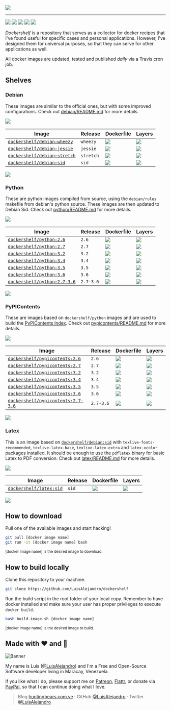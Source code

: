 ![](https://gitcdn.xyz/repo/LuisAlejandro/dockershelf/master/banner.svg)

---

[![](https://img.shields.io/github/release/LuisAlejandro/dockershelf.svg)](https://github.com/LuisAlejandro/dockershelf/releases) [![](https://img.shields.io/travis/LuisAlejandro/dockershelf.svg)](https://travis-ci.org/LuisAlejandro/dockershelf) [![](https://img.shields.io/github/issues-raw/LuisAlejandro/dockershelf/in%20progress.svg?label=in%20progress)](https://github.com/LuisAlejandro/dockershelf/issues?q=is%3Aissue+is%3Aopen+label%3A%22in+progress%22) [![](https://badges.gitter.im/LuisAlejandro/dockershelf.svg)](https://gitter.im/LuisAlejandro/dockershelf) [![](https://cla-assistant.io/readme/badge/LuisAlejandro/dockershelf)](https://cla-assistant.io/LuisAlejandro/dockershelf)

*Dockershelf* is a repository that serves as a collector for docker recipes that I've found useful for specific cases and personal applications. However, I've designed them for universal purposes, so that they can serve for other applications as well.

All docker images are updated, tested and published *daily* via a Travis cron job.

## Shelves

### Debian

These images are similar to the official ones, but with some improved configurations. Check out [debian/README.md](https://github.com/LuisAlejandro/dockershelf/blob/master/debian/README.md) for more details.

[iwheezyl]: https://hub.docker.com/r/dockershelf/debian
[dwheezy]: https://img.shields.io/badge/-debian%2Fwheezy%2FDockerfile-blue.svg
[dwheezyl]: https://github.com/LuisAlejandro/dockershelf/blob/master/debian/wheezy/Dockerfile
[lwheezy]: https://images.microbadger.com/badges/image/dockershelf/debian:wheezy.svg
[lwheezyl]: https://microbadger.com/images/dockershelf/debian:wheezy

[ijessiel]: https://hub.docker.com/r/dockershelf/debian
[djessie]: https://img.shields.io/badge/-debian%2Fjessie%2FDockerfile-blue.svg
[djessiel]: https://github.com/LuisAlejandro/dockershelf/blob/master/debian/jessie/Dockerfile
[ljessie]: https://images.microbadger.com/badges/image/dockershelf/debian:jessie.svg
[ljessiel]: https://microbadger.com/images/dockershelf/debian:jessie

[istretchl]: https://hub.docker.com/r/dockershelf/debian
[dstretch]: https://img.shields.io/badge/-debian%2Fstretch%2FDockerfile-blue.svg
[dstretchl]: https://github.com/LuisAlejandro/dockershelf/blob/master/debian/stretch/Dockerfile
[lstretch]: https://images.microbadger.com/badges/image/dockershelf/debian:stretch.svg
[lstretchl]: https://microbadger.com/images/dockershelf/debian:stretch

[isidl]: https://hub.docker.com/r/dockershelf/debian
[dsid]: https://img.shields.io/badge/-debian%2Fsid%2FDockerfile-blue.svg
[dsidl]: https://github.com/LuisAlejandro/dockershelf/blob/master/debian/sid/Dockerfile
[lsid]: https://images.microbadger.com/badges/image/dockershelf/debian:sid.svg
[lsidl]: https://microbadger.com/images/dockershelf/debian:sid

![](https://gitcdn.xyz/repo/LuisAlejandro/dockershelf/master/table.svg)

|Image                                    |Release  |Dockerfile                |Layers                    |
|-----------------------------------------|---------|--------------------------|--------------------------|
|[`dockershelf/debian:wheezy`][iwheezyl]  |`wheezy` |[![][dwheezy]][dwheezyl]  |[![][lwheezy]][lwheezyl]  |
|[`dockershelf/debian:jessie`][ijessiel]  |`jessie` |[![][djessie]][djessiel]  |[![][ljessie]][ljessiel]  |
|[`dockershelf/debian:stretch`][istretchl]|`stretch`|[![][dstretch]][dstretchl]|[![][lstretch]][lstretchl]|
|[`dockershelf/debian:sid`][isidl]        |`sid`    |[![][dsid]][dsidl]        |[![][lsid]][lsidl]        |

![](https://gitcdn.xyz/repo/LuisAlejandro/dockershelf/master/table.svg)

### Python

These are python images compiled from source, using the `debian/rules` makefile from debian's python source. These images are then updated to Debian Sid. Check out [python/README.md](https://github.com/LuisAlejandro/dockershelf/blob/master/python/README.md) for more details.

[i2.6l]: https://hub.docker.com/r/dockershelf/python
[d2.6]: https://img.shields.io/badge/-python%2F2.6%2FDockerfile-blue.svg
[d2.6l]: https://github.com/LuisAlejandro/dockershelf/blob/master/python/2.6/Dockerfile
[l2.6]: https://images.microbadger.com/badges/image/dockershelf/python:2.6.svg
[l2.6l]: https://microbadger.com/images/dockershelf/python:2.6

[i2.7l]: https://hub.docker.com/r/dockershelf/python
[d2.7]: https://img.shields.io/badge/-python%2F2.7%2FDockerfile-blue.svg
[d2.7l]: https://github.com/LuisAlejandro/dockershelf/blob/master/python/2.7/Dockerfile
[l2.7]: https://images.microbadger.com/badges/image/dockershelf/python:2.7.svg
[l2.7l]: https://microbadger.com/images/dockershelf/python:2.7

[i3.2l]: https://hub.docker.com/r/dockershelf/python
[d3.2]: https://img.shields.io/badge/-python%2F3.2%2FDockerfile-blue.svg
[d3.2l]: https://github.com/LuisAlejandro/dockershelf/blob/master/python/3.2/Dockerfile
[l3.2]: https://images.microbadger.com/badges/image/dockershelf/python:3.2.svg
[l3.2l]: https://microbadger.com/images/dockershelf/python:3.2

[i3.4l]: https://hub.docker.com/r/dockershelf/python
[d3.4]: https://img.shields.io/badge/-python%2F3.4%2FDockerfile-blue.svg
[d3.4l]: https://github.com/LuisAlejandro/dockershelf/blob/master/python/3.4/Dockerfile
[l3.4]: https://images.microbadger.com/badges/image/dockershelf/python:3.4.svg
[l3.4l]: https://microbadger.com/images/dockershelf/python:3.4

[i3.5l]: https://hub.docker.com/r/dockershelf/python
[d3.5]: https://img.shields.io/badge/-python%2F3.5%2FDockerfile-blue.svg
[d3.5l]: https://github.com/LuisAlejandro/dockershelf/blob/master/python/3.5/Dockerfile
[l3.5]: https://images.microbadger.com/badges/image/dockershelf/python:3.5.svg
[l3.5l]: https://microbadger.com/images/dockershelf/python:3.5

[i3.6l]: https://hub.docker.com/r/dockershelf/python
[d3.6]: https://img.shields.io/badge/-python%2F3.6%2FDockerfile-blue.svg
[d3.6l]: https://github.com/LuisAlejandro/dockershelf/blob/master/python/3.6/Dockerfile
[l3.6]: https://images.microbadger.com/badges/image/dockershelf/python:3.6.svg
[l3.6l]: https://microbadger.com/images/dockershelf/python:3.6

[i2.7-3.6l]: https://hub.docker.com/r/dockershelf/python
[d2.7-3.6]: https://img.shields.io/badge/-python%2F2.7--3.6%2FDockerfile-blue.svg
[d2.7-3.6l]: https://github.com/LuisAlejandro/dockershelf/blob/master/python/2.7-3.6/Dockerfile
[l2.7-3.6]: https://images.microbadger.com/badges/image/dockershelf/python:2.7-3.6.svg
[l2.7-3.6l]: https://microbadger.com/images/dockershelf/python:2.7-3.6

![](https://gitcdn.xyz/repo/LuisAlejandro/dockershelf/master/table.svg)

|Image                                    |Release  |Dockerfile                |Layers                    |
|-----------------------------------------|---------|--------------------------|--------------------------|
|[`dockershelf/python:2.6`][i2.6l]        |`2.6`    |[![][d2.6]][d2.6l]        |[![][l2.6]][l2.6l]        |
|[`dockershelf/python:2.7`][i2.7l]        |`2.7`    |[![][d2.7]][d2.7l]        |[![][l2.7]][l2.7l]        |
|[`dockershelf/python:3.2`][i3.2l]        |`3.2`    |[![][d3.2]][d3.2l]        |[![][l3.2]][l3.2l]        |
|[`dockershelf/python:3.4`][i3.4l]        |`3.4`    |[![][d3.4]][d3.4l]        |[![][l3.4]][l3.4l]        |
|[`dockershelf/python:3.5`][i3.5l]        |`3.5`    |[![][d3.5]][d3.5l]        |[![][l3.5]][l3.5l]        |
|[`dockershelf/python:3.6`][i3.6l]        |`3.6`    |[![][d3.6]][d3.6l]        |[![][l3.6]][l3.6l]        |
|[`dockershelf/python:2.7-3.6`][i2.7-3.6l]|`2.7-3.6`|[![][d2.7-3.6]][d2.7-3.6l]|[![][l2.7-3.6]][l2.7-3.6l]|

![](https://gitcdn.xyz/repo/LuisAlejandro/dockershelf/master/table.svg)

### PyPIContents

These are images based on `dockershelf/python` images and are used to build the [PyPIContents Index](https://github.com/LuisAlejandro/pypicontents). Check out [pypicontents/README.md](https://github.com/LuisAlejandro/dockershelf/blob/master/pypicontents/README.md) for more details.

[ipypi2.6l]: https://hub.docker.com/r/dockershelf/pypicontents
[dpypi2.6]: https://img.shields.io/badge/-pypicontents%2F2.6%2FDockerfile-blue.svg
[dpypi2.6l]: https://github.com/LuisAlejandro/dockershelf/blob/master/pypicontents/2.6/Dockerfile
[lpypi2.6]: https://images.microbadger.com/badges/image/dockershelf/pypicontents:2.6.svg
[lpypi2.6l]: https://microbadger.com/images/dockershelf/pypicontents:2.6

[ipypi2.7l]: https://hub.docker.com/r/dockershelf/pypicontents
[dpypi2.7]: https://img.shields.io/badge/-pypicontents%2F2.7%2FDockerfile-blue.svg
[dpypi2.7l]: https://github.com/LuisAlejandro/dockershelf/blob/master/pypicontents/2.7/Dockerfile
[lpypi2.7]: https://images.microbadger.com/badges/image/dockershelf/pypicontents:2.7.svg
[lpypi2.7l]: https://microbadger.com/images/dockershelf/pypicontents:2.7

[ipypi3.2l]: https://hub.docker.com/r/dockershelf/pypicontents
[dpypi3.2]: https://img.shields.io/badge/-pypicontents%2F3.2%2FDockerfile-blue.svg
[dpypi3.2l]: https://github.com/LuisAlejandro/dockershelf/blob/master/pypicontents/3.2/Dockerfile
[lpypi3.2]: https://images.microbadger.com/badges/image/dockershelf/pypicontents:3.2.svg
[lpypi3.2l]: https://microbadger.com/images/dockershelf/pypicontents:3.2

[ipypi3.4l]: https://hub.docker.com/r/dockershelf/pypicontents
[dpypi3.4]: https://img.shields.io/badge/-pypicontents%2F3.4%2FDockerfile-blue.svg
[dpypi3.4l]: https://github.com/LuisAlejandro/dockershelf/blob/master/pypicontents/3.4/Dockerfile
[lpypi3.4]: https://images.microbadger.com/badges/image/dockershelf/pypicontents:3.4.svg
[lpypi3.4l]: https://microbadger.com/images/dockershelf/pypicontents:3.4

[ipypi3.5l]: https://hub.docker.com/r/dockershelf/pypicontents
[dpypi3.5]: https://img.shields.io/badge/-pypicontents%2F3.5%2FDockerfile-blue.svg
[dpypi3.5l]: https://github.com/LuisAlejandro/dockershelf/blob/master/pypicontents/3.5/Dockerfile
[lpypi3.5]: https://images.microbadger.com/badges/image/dockershelf/pypicontents:3.5.svg
[lpypi3.5l]: https://microbadger.com/images/dockershelf/pypicontents:3.5

[ipypi3.6l]: https://hub.docker.com/r/dockershelf/pypicontents
[dpypi3.6]: https://img.shields.io/badge/-pypicontents%2F3.6%2FDockerfile-blue.svg
[dpypi3.6l]: https://github.com/LuisAlejandro/dockershelf/blob/master/pypicontents/3.6/Dockerfile
[lpypi3.6]: https://images.microbadger.com/badges/image/dockershelf/pypicontents:3.6.svg
[lpypi3.6l]: https://microbadger.com/images/dockershelf/pypicontents:3.6

[ipypi2.7-3.6l]: https://hub.docker.com/r/dockershelf/pypicontents
[dpypi2.7-3.6]: https://img.shields.io/badge/-pypicontents%2F2.7--3.6%2FDockerfile-blue.svg
[dpypi2.7-3.6l]: https://github.com/LuisAlejandro/dockershelf/blob/master/pypicontents/2.7-3.6/Dockerfile
[lpypi2.7-3.6]: https://images.microbadger.com/badges/image/dockershelf/pypicontents:2.7-3.6.svg
[lpypi2.7-3.6l]: https://microbadger.com/images/dockershelf/pypicontents:2.7-3.6

![](https://gitcdn.xyz/repo/LuisAlejandro/dockershelf/master/table.svg)

|Image                                              |Release  |Dockerfile                        |Layers                            |
|---------------------------------------------------|---------|----------------------------------|----------------------------------|
|[`dockershelf/pypicontents:2.6`][ipypi2.6l]        |`2.6`    |[![][dpypi2.6]][dpypi2.6l]        |[![][lpypi2.6]][lpypi2.6l]        |
|[`dockershelf/pypicontents:2.7`][ipypi2.7l]        |`2.7`    |[![][dpypi2.7]][dpypi2.7l]        |[![][lpypi2.7]][lpypi2.7l]        |
|[`dockershelf/pypicontents:3.2`][ipypi3.2l]        |`3.2`    |[![][dpypi3.2]][dpypi3.2l]        |[![][lpypi3.2]][lpypi3.2l]        |
|[`dockershelf/pypicontents:3.4`][ipypi3.4l]        |`3.4`    |[![][dpypi3.4]][dpypi3.4l]        |[![][lpypi3.4]][lpypi3.4l]        |
|[`dockershelf/pypicontents:3.5`][ipypi3.5l]        |`3.5`    |[![][dpypi3.5]][dpypi3.5l]        |[![][lpypi3.5]][lpypi3.5l]        |
|[`dockershelf/pypicontents:3.6`][ipypi3.6l]        |`3.6`    |[![][dpypi3.6]][dpypi3.6l]        |[![][lpypi3.6]][lpypi3.6l]        |
|[`dockershelf/pypicontents:2.7-3.6`][ipypi2.7-3.6l]|`2.7-3.6`|[![][dpypi2.7-3.6]][dpypi2.7-3.6l]|[![][lpypi2.7-3.6]][lpypi2.7-3.6l]|

![](https://gitcdn.xyz/repo/LuisAlejandro/dockershelf/master/table.svg)

### Latex

This is an image based on [`dockershelf/debian:sid`](https://microbadger.com/images/dockershelf/debian:sid) with `texlive-fonts-recommended`, `texlive-latex-base`, `texlive-latex-extra` and `latex-xcolor` packages installed. It should be enough to use the `pdflatex` binary for basic Latex to PDF conversion. Check out [latex/README.md](https://github.com/LuisAlejandro/dockershelf/blob/master/latex/README.md) for more details.

[ilatexl]: https://hub.docker.com/r/dockershelf/latex
[dlatex]: https://img.shields.io/badge/-latex%2Fsid%2FDockerfile-blue.svg
[dlatexl]: https://github.com/LuisAlejandro/dockershelf/blob/master/latex/sid/Dockerfile
[llatex]: https://images.microbadger.com/badges/image/dockershelf/latex:sid.svg
[llatexl]: https://microbadger.com/images/dockershelf/latex:sid

![](https://gitcdn.xyz/repo/LuisAlejandro/dockershelf/master/table.svg)

|Image                             |Release|Dockerfile            |Layers                |
|----------------------------------|-------|----------------------|----------------------|
|[`dockershelf/latex:sid`][ilatexl]|`sid`  |[![][dlatex]][dlatexl]|[![][llatex]][llatexl]|

![](https://gitcdn.xyz/repo/LuisAlejandro/dockershelf/master/table.svg)

## How to download

Pull one of the available images and start hacking!

```bash
git pull [docker image name]
git run -it [docker image name] bash
```
<sup>[docker image name] is the desired image to download.</sup>

## How to build locally

Clone this repository to your machine.

```bash
git clone https://github.com/LuisAlejandro/dockershelf
```

Run the build script in the root folder of your local copy. Remember to have docker installed and make sure your user has proper privileges to execute `docker build`.

```bash
bash build-image.sh [docker image name]
```

<sup>[docker image name] is the desired image to build.</sup>

## Made with :heart: and :hamburger:

![Banner](http://huntingbears.com.ve/static/img/site/banner.svg)

My name is Luis ([@LuisAlejandro](https://github.com/LuisAlejandro)) and I'm a Free and Open-Source Software developer living in Maracay, Venezuela.

If you like what I do, please support me on [Patreon](https://www.patreon.com/luisalejandro),  [Flattr](https://flattr.com/profile/luisalejandro), or donate via [PayPal](https://www.paypal.com/cgi-bin/webscr?cmd=_s-xclick&hosted_button_id=B8LPXHQY8QE8Y), so that I can continue doing what I love.

> Blog [huntingbears.com.ve](http://huntingbears.com.ve) · GitHub [@LuisAlejandro](https://github.com/LuisAlejandro) · Twitter [@LuisAlejandro](https://twitter.com/LuisAlejandro)